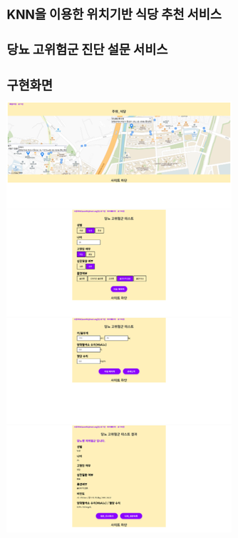 # KNN을 이용한 위치기반 식당 추천 서비스



# 당뇨 고위험군 진단 설문 서비스


# 구현화면

![img_2.png](img_1.png)
![img_2.png](img_2.png)
![img_2.png](img_3.png)
![img_2.png](img_4.png)
